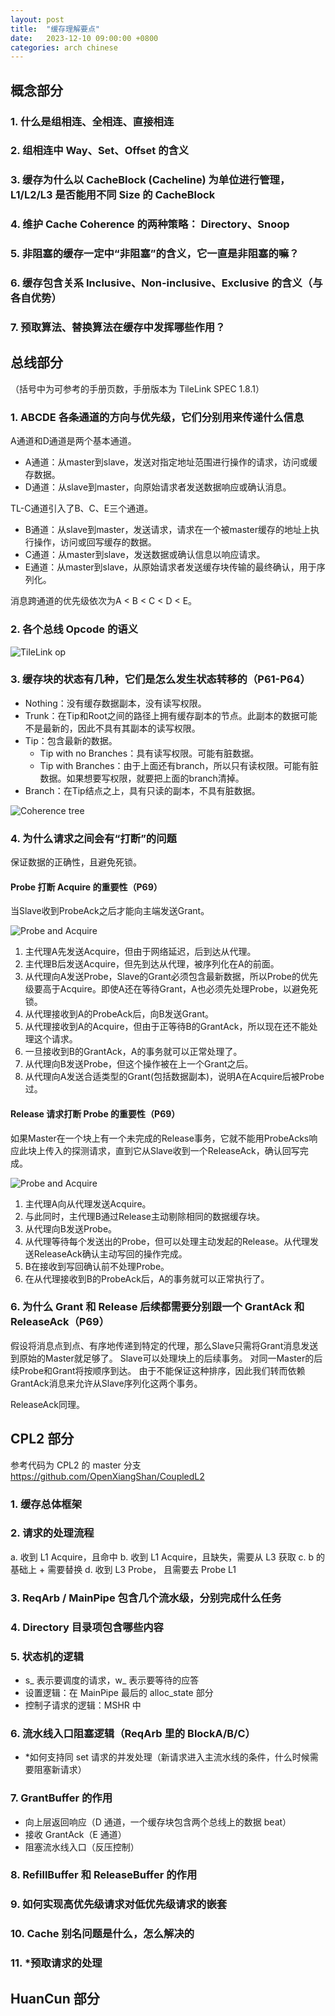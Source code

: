 ```yaml
---
layout: post
title:  "缓存理解要点"
date:   2023-12-10 09:00:00 +0800
categories: arch chinese
---
```


## 概念部分

### 1. 什么是组相连、全相连、直接相连

### 2. 组相连中 Way、Set、Offset 的含义

### 3. 缓存为什么以 CacheBlock (Cacheline) 为单位进行管理，L1/L2/L3 是否能用不同 Size 的 CacheBlock

### 4. 维护 Cache Coherence 的两种策略： Directory、Snoop

### 5. 非阻塞的缓存一定中“非阻塞”的含义，它一直是非阻塞的嘛？

### 6. 缓存包含关系 Inclusive、Non-inclusive、Exclusive 的含义（与各自优势）

### 7. 预取算法、替换算法在缓存中发挥哪些作用？

## 总线部分
（括号中为可参考的手册页数，手册版本为 TileLink SPEC 1.8.1）

### 1. ABCDE 各条通道的方向与优先级，它们分别用来传递什么信息

A通道和D通道是两个基本通道。
- A通道：从master到slave，发送对指定地址范围进行操作的请求，访问或缓存数据。
- D通道：从slave到master，向原始请求者发送数据响应或确认消息。

TL-C通道引入了B、C、E三个通道。
- B通道：从slave到master，发送请求，请求在一个被master缓存的地址上执行操作，访问或回写缓存的数据。
- C通道：从master到slave，发送数据或确认信息以响应请求。
- E通道：从master到slave，从原始请求者发送缓存块传输的最终确认，用于序列化。

消息跨通道的优先级依次为A < B < C < D < E。

### 2. 各个总线 Opcode 的语义

![TileLink op](https://github.com/yu-yake2002/yu-yake2002.github.io/raw/main/pictures/tilelink-op.png)

### 3. 缓存块的状态有几种，它们是怎么发生状态转移的（P61-P64）

- Nothing：没有缓存数据副本，没有读写权限。
- Trunk：在Tip和Root之间的路径上拥有缓存副本的节点。此副本的数据可能不是最新的，因此不具有其副本的读写权限。
- Tip：包含最新的数据。
  - Tip with no Branches：具有读写权限。可能有脏数据。
  - Tip with Branches：由于上面还有branch，所以只有读权限。可能有脏数据。如果想要写权限，就要把上面的branch清掉。
- Branch：在Tip结点之上，具有只读的副本，不具有脏数据。

![Coherence tree](https://github.com/yu-yake2002/yu-yake2002.github.io/raw/main/pictures/tilelink-tree.png)

### 4. 为什么请求之间会有“打断”的问题

保证数据的正确性，且避免死锁。

#### Probe 打断 Acquire 的重要性（P69）

当Slave收到ProbeAck之后才能向主端发送Grant。

![Probe and Acquire](https://github.com/yu-yake2002/yu-yake2002.github.io/raw/main/pictures/Probe-Acquire.png)

1. 主代理A先发送Acquire，但由于网络延迟，后到达从代理。
2. 主代理B后发送Acquire，但先到达从代理，被序列化在A的前面。
3. 从代理向A发送Probe，Slave的Grant必须包含最新数据，所以Probe的优先级要高于Acquire。即使A还在等待Grant，A也必须先处理Probe，以避免死锁。
4. 从代理接收到A的ProbeAck后，向B发送Grant。
5. 从代理接收到A的Acquire，但由于正等待B的GrantAck，所以现在还不能处理这个请求。
6. 一旦接收到B的GrantAck，A的事务就可以正常处理了。
7. 从代理向B发送Probe，但这个操作被在上一个Grant之后。
8. 从代理向A发送合适类型的Grant(包括数据副本)，说明A在Acquire后被Probe过。

#### Release 请求打断 Probe 的重要性（P69）

如果Master在一个块上有一个未完成的Release事务，它就不能用ProbeAcks响应此块上传入的探测请求，直到它从Slave收到一个ReleaseAck，确认回写完成。

![Probe and Acquire](https://github.com/yu-yake2002/yu-yake2002.github.io/raw/main/pictures/Release-Probe.png)

1. 主代理A向从代理发送Acquire。
2. 与此同时，主代理B通过Release主动剔除相同的数据缓存块。
3. 从代理向B发送Probe。
4. 从代理等待每个发送出的Probe，但可以处理主动发起的Release。从代理发送ReleaseAck确认主动写回的操作完成。
5. B在接收到写回确认前不处理Probe。
6. 在从代理接收到B的ProbeAck后，A的事务就可以正常执行了。

### 6. 为什么 Grant 和 Release 后续都需要分别跟一个 GrantAck 和 ReleaseAck（P69）

假设将消息点到点、有序地传递到特定的代理，那么Slave只需将Grant消息发送到原始的Master就足够了。
Slave可以处理块上的后续事务。
对同一Master的后续Probe和Grant将按顺序到达。
由于不能保证这种排序，因此我们转而依赖GrantAck消息来允许从Slave序列化这两个事务。

ReleaseAck同理。

## CPL2 部分
参考代码为 CPL2 的 master 分支 https://github.com/OpenXiangShan/CoupledL2

### 1. 缓存总体框架

### 2. 请求的处理流程
  a. 收到 L1 Acquire，且命中
  b. 收到 L1 Acquire，且缺失，需要从 L3 获取
  c. b 的基础上 + 需要替换
  d. 收到 L3 Probe， 且需要去 Probe L1

### 3. ReqArb / MainPipe 包含几个流水级，分别完成什么任务

### 4. Directory 目录项包含哪些内容

### 5. 状态机的逻辑
- s_ 表示要调度的请求，w_ 表示要等待的应答
- 设置逻辑：在 MainPipe 最后的 alloc_state 部分
- 控制子请求的逻辑：MSHR 中

### 6. 流水线入口阻塞逻辑（ReqArb 里的 BlockA/B/C）
- *如何支持同 set 请求的并发处理（新请求进入主流水线的条件，什么时候需要阻塞新请求）

### 7. GrantBuffer 的作用
- 向上层返回响应（D 通道，一个缓存块包含两个总线上的数据 beat）
- 接收 GrantAck（E 通道）
- 阻塞流水线入口（反压控制）

### 8. RefillBuffer 和 ReleaseBuffer 的作用

### 9. 如何实现高优先级请求对低优先级请求的嵌套

### 10. Cache 别名问题是什么，怎么解决的

### 11. *预取请求的处理

## HuanCun 部分